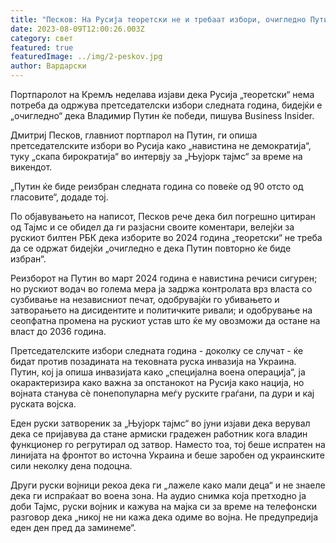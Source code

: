 ```yaml
---
title: "Песков: На Русија теоретски не и требаат избори, очигледно Путин ќе победи"
date: 2023-08-09T12:00:26.003Z
category: свет
featured: true
featuredImage: ../img/2-peskov.jpg
author: Вардарски
---
```

Портпаролот на Кремљ неделава изјави дека Русија „теоретски“ нема потреба да одржува претседателски избори следната година, бидејќи е „очигледно“ дека Владимир Путин ќе победи, пишува Business Insider.

Дмитриј Песков, главниот портпарол на Путин, ги опиша претседателските избори во Русија како „навистина не демократија“, туку „скапа бирократија“ во интервју за „Њујорк тајмс“ за време на викендот.

„Путин ќе биде реизбран следната година со повеќе од 90 отсто од гласовите“, додаде тој.

По објавувањето на написот, Песков рече дека бил погрешно цитиран од Тајмс и се обидел да ги разјасни своите коментари, велејќи за рускиот билтен РБК дека изборите во 2024 година „теоретски“ не треба да се одржат бидејќи „очигледно е дека Путин повторно ќе биде избран“.

Реизборот на Путин во март 2024 година е навистина речиси сигурен; но рускиот водач во голема мера ја задржа контролата врз власта со сузбивање на независниот печат, одобрувајќи го убивањето и затворањето на дисидентите и политичките ривали; и одобрување на сеопфатна промена на рускиот устав што ќе му овозможи да остане на власт до 2036 година.

Претседателските избори следната година - доколку се случат - ќе бидат против позадината на тековната руска инвазија на Украина. Путин, кој ја опиша инвазијата како „специјална воена операција“, ја окарактеризира како важна за опстанокот на Русија како нација, но војната станува сè понепопуларна меѓу руските граѓани, па дури и кај руската војска.

Еден руски затвореник за „Њујорк тајмс“ во јуни изјави дека верувал дека се пријавува да стане армиски градежен работник кога владин функционер го регрутирал од затвор. Наместо тоа, тој беше испратен на линијата на фронтот во источна Украина и беше заробен од украинските сили неколку дена подоцна.

Други руски војници рекоа дека ги „лажеле како мали деца“ и не знаеле дека ги испраќаат во воена зона. На аудио снимка која претходно ја доби Тајмс, руски војник и кажува на мајка си за време на телефонски разговор дека „никој не ни кажа дека одиме во војна. Не предупредија еден ден пред да заминеме“.